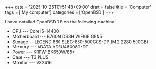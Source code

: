 +++
date = '2025-10-25T01:51:48+09:00'
draft = false
title = 'Computer'
tags = ['My computer']
categories = ['OpenBSD']
+++

I have installed OpenBSD 7.8 on the following machine: 

* CPU --- Core i5-14400
* Motherboard --- B760M DS3H WIFI6E GEN5
* Storage -- LEGEND 860 SLEG-860-500GCS-DP (M.2 2280 500GB)
* Memory --- ADATA AD5U48008G-DT
* Power --- KRPW-BK650W/85+
* Case --- T3 PLUS   
* Monitor --- VX2416



